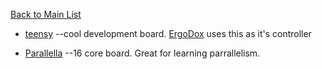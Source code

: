 [Back to Main List](https://gist.github.com/JsWatt/4aef73498525961a5764)

* [teensy](http://www.pjrc.com/teensy/) --cool development board. [ErgoDox](http://ergodox.org/) uses this as it's controller

* [Parallella](https://www.parallella.org/) --16 core board. Great for learning parrallelism.
